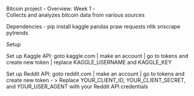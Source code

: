 Bitcoin project -
Overview: 
Week 1 -  
  Collects and analyzes bitcoin data from various sources


Dependencies -
  pip install kaggle pandas praw requests nltk snscrape pytrends

Setup


  Set up Kaggle API:
    goto kaggle.com | make an account | go to tokens and create new token | replace KAGGLE_USERNAME and KAGGLE_KEY

  
  Set up Reddit API:
    goto reddit.com | make an account | go to tokens and create new token
    -  > Replace YOUR_CLIENT_ID, YOUR_CLIENT_SECRET, and YOUR_USER_AGENT with your Reddit API credentials
